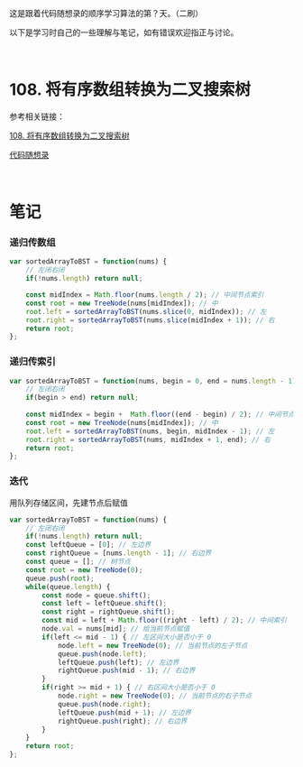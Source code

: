 这是跟着代码随想录的顺序学习算法的第？天。（二刷）

以下是学习时自己的一些理解与笔记，如有错误欢迎指正与讨论。

<br/>

# 108. 将有序数组转换为二叉搜索树

参考相关链接：

[108. 将有序数组转换为二叉搜索树](https://leetcode-cn.com/problems/convert-sorted-array-to-binary-search-tree/)

[代码随想录](https://www.programmercarl.com/0108.%E5%B0%86%E6%9C%89%E5%BA%8F%E6%95%B0%E7%BB%84%E8%BD%AC%E6%8D%A2%E4%B8%BA%E4%BA%8C%E5%8F%89%E6%90%9C%E7%B4%A2%E6%A0%91.html)

<br/>

# 笔记

### 递归传数组

```js
var sortedArrayToBST = function(nums) {
    // 左闭右闭
    if(!nums.length) return null;

    const midIndex = Math.floor(nums.length / 2); // 中间节点索引
    const root = new TreeNode(nums[midIndex]); // 中
    root.left = sortedArrayToBST(nums.slice(0, midIndex)); // 左
    root.right = sortedArrayToBST(nums.slice(midIndex + 1)); // 右
    return root;
};
```

### 递归传索引

```js
var sortedArrayToBST = function(nums, begin = 0, end = nums.length - 1) {
    // 左闭右闭
    if(begin > end) return null;
    
    const midIndex = begin +  Math.floor((end - begin) / 2); // 中间节点索引
    const root = new TreeNode(nums[midIndex]); // 中
    root.left = sortedArrayToBST(nums, begin, midIndex - 1); // 左
    root.right = sortedArrayToBST(nums, midIndex + 1, end); // 右
    return root;
};
```

### 迭代

用队列存储区间，先建节点后赋值

```javascript
var sortedArrayToBST = function(nums) {
    // 左闭右闭
    if(!nums.length) return null;
    const leftQueue = [0]; // 左边界
    const rightQueue = [nums.length - 1]; // 右边界
    const queue = []; // 树节点
    const root = new TreeNode(0);
    queue.push(root);
    while(queue.length) {
        const node = queue.shift();
        const left = leftQueue.shift();
        const right = rightQueue.shift();
        const mid = left + Math.floor((right - left) / 2); // 中间索引
        node.val = nums[mid]; // 给当前节点赋值
        if(left <= mid - 1) { // 左区间大小是否小于 0
            node.left = new TreeNode(0); // 当前节点的左子节点
            queue.push(node.left);
            leftQueue.push(left); // 左边界
            rightQueue.push(mid - 1); // 右边界
        }
        if(right >= mid + 1) { // 右区间大小是否小于 0
            node.right = new TreeNode(0); // 当前节点的右子节点
            queue.push(node.right);
            leftQueue.push(mid + 1); // 左边界
            rightQueue.push(right); // 右边界
        }
    }
    return root;
};
```

